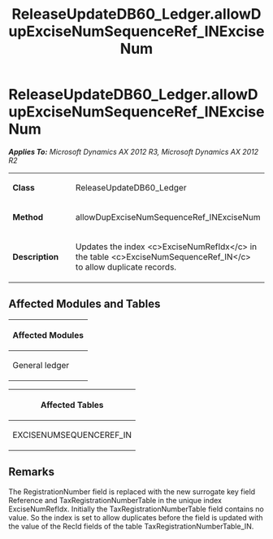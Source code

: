 ﻿---
title: ReleaseUpdateDB60_Ledger.allowDupExciseNumSequenceRef_INExciseNum
TOCTitle: ReleaseUpdateDB60_Ledger.allowDupExciseNumSequenceRef_INExciseNum
ms:assetid: 02436c21-f9e2-ef7c-134a-8b29903b92ba
ms:mtpsurl: https://msdn.microsoft.com/en-us/library/JJ684641(v=AX.60)
ms:contentKeyID: 49706340
ms.date: 05/18/2015
mtps_version: v=AX.60
---

# ReleaseUpdateDB60\_Ledger.allowDupExciseNumSequenceRef\_INExciseNum 


_**Applies To:** Microsoft Dynamics AX 2012 R3, Microsoft Dynamics AX 2012 R2_

<table>
<colgroup>
<col style="width: 50%" />
<col style="width: 50%" />
</colgroup>
<tbody>
<tr class="odd">
<td><p><strong>Class</strong></p></td>
<td><p>ReleaseUpdateDB60_Ledger</p></td>
</tr>
<tr class="even">
<td><p><strong>Method</strong></p></td>
<td><p>allowDupExciseNumSequenceRef_INExciseNum</p></td>
</tr>
<tr class="odd">
<td><p><strong>Description</strong></p></td>
<td><p>Updates the index &lt;c&gt;ExciseNumRefIdx&lt;/c&gt; in the table &lt;c&gt;ExciseNumSequenceRef_IN&lt;/c&gt; to allow duplicate records.</p></td>
</tr>
</tbody>
</table>


## Affected Modules and Tables

<table>
<colgroup>
<col style="width: 100%" />
</colgroup>
<thead>
<tr class="header">
<th><p>Affected Modules</p></th>
</tr>
</thead>
<tbody>
<tr class="odd">
<td><p>General ledger</p></td>
</tr>
</tbody>
</table>


<table>
<colgroup>
<col style="width: 100%" />
</colgroup>
<thead>
<tr class="header">
<th><p>Affected Tables</p></th>
</tr>
</thead>
<tbody>
<tr class="odd">
<td><p>EXCISENUMSEQUENCEREF_IN</p></td>
</tr>
</tbody>
</table>


## Remarks

The RegistrationNumber field is replaced with the new surrogate key field Reference and TaxRegistrationNumberTable in the unique index ExciseNumRefIdx. Initially the TaxRegistrationNumberTable field contains no value. So the index is set to allow duplicates before the field is updated with the value of the RecId fields of the table TaxRegistrationNumberTable\_IN.

  


